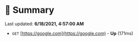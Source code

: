 # 📖 Summary
Last updated: **6/18/2021, 4:57:00 AM**

- `GET` [https://google.com](https://google.com) - **Up** (171ms)

